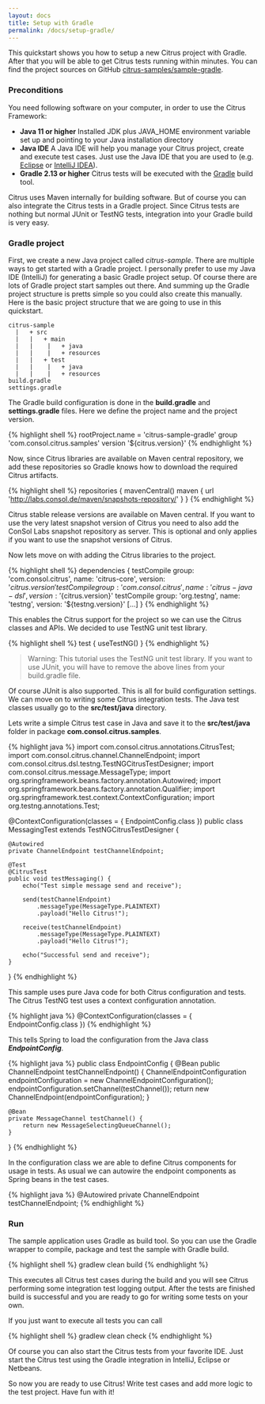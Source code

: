 ```yaml
---
layout: docs
title: Setup with Gradle
permalink: /docs/setup-gradle/
---
```


This quickstart shows you how to setup a new Citrus project with Gradle. After that you will be able to get Citrus tests running 
within minutes. You can find the project sources on GitHub [citrus-samples/sample-gradle](https://github.com/citrusframework/citrus-samples/blob/master/sample-gradle).

### Preconditions

You need following software on your computer, in order to use the Citrus Framework:

- **Java 11 or higher**
  Installed JDK plus JAVA_HOME environment variable set up and pointing to your Java installation directory
- **Java IDE**
  A Java IDE will help you manage your Citrus project, create and execute test cases. Just use the Java IDE that you are 
  used to (e.g. [Eclipse](http://www.eclipse.org/) or [IntelliJ IDEA](http://www.jetbrains.com/idea/)).
- **Gradle 2.13 or higher**
  Citrus tests will be executed with the [Gradle](https://gradle.org/) build tool.

Citrus uses Maven internally for building software. But of course you can also integrate the Citrus tests in a Gradle
project. Since Citrus tests are nothing but normal JUnit or TestNG tests, integration into your Gradle build is very easy.

### Gradle project

First, we create a new Java project called *citrus-sample*. There are multiple ways to get started with a Gradle project. I personally
prefer to use my Java IDE (IntelliJ) for generating a basic Gradle project setup. Of course there are lots of Gradle project start samples out there.
And summing up the Gradle project structure is pretts simple so you could also create this manually. Here is the basic project structure that we
are going to use in this quickstart.

    citrus-sample
      |   + src
      |   |   + main
      |   |    |   + java
      |   |    |   + resources
      |   |   + test
      |   |    |   + java
      |   |    |   + resources
    build.gradle
    settings.gradle

The Gradle build configuration is done in the **build.gradle** and **settings.gradle** files. Here we define the project name and the project version.

{% highlight shell %}
rootProject.name = 'citrus-sample-gradle'
group 'com.consol.citrus.samples'
version '${citrus.version}'
{% endhighlight %}
    
Now, since Citrus libraries are available on Maven central repository, we add these repositories so Gradle knows how to download the required
Citrus artifacts.    

{% highlight shell %}
repositories {
    mavenCentral()
    maven {
        url 'http://labs.consol.de/maven/snapshots-repository/'
    }
}
{% endhighlight %}
    
Citrus stable release versions are available on Maven central. If you want to use the very latest snapshot version of Citrus you need
to also add the ConSol Labs snapshot repository as server. This is optional and only applies if you want to use the snapshot versions of Citrus. 

Now lets move on with adding the Citrus libraries to the project.

{% highlight shell %}
dependencies {
    testCompile group: 'com.consol.citrus', name: 'citrus-core', version: '${citrus.version}'
    testCompile group: 'com.consol.citrus', name: 'citrus-java-dsl', version: '${citrus.version}'
    testCompile group: 'org.testng', name: 'testng', version: '${testng.version}'
    [...]
}
{% endhighlight %}
    
This enables the Citrus support for the project so we can use the Citrus classes and APIs. We decided to use TestNG unit test library.
    
{% highlight shell %}
test {
    useTestNG()
}
{% endhighlight %}

> Warning: This tutorial uses the TestNG unit test library. If you want to use JUnit, you will have to remove the above lines from your build.gradle file.
    
Of course JUnit is also supported. This is all for build configuration settings. We can move on to writing some Citrus integration tests. The Java test classes
usually go to the **src/test/java** directory.

Lets write a simple Citrus test case in Java and save it to the **src/test/java** folder in package **com.consol.citrus.samples**. 

{% highlight java %}
import com.consol.citrus.annotations.CitrusTest;
import com.consol.citrus.channel.ChannelEndpoint;
import com.consol.citrus.dsl.testng.TestNGCitrusTestDesigner;
import com.consol.citrus.message.MessageType;
import org.springframework.beans.factory.annotation.Autowired;
import org.springframework.beans.factory.annotation.Qualifier;
import org.springframework.test.context.ContextConfiguration;
import org.testng.annotations.Test;

@ContextConfiguration(classes = { EndpointConfig.class })
public class MessagingTest extends TestNGCitrusTestDesigner {

    @Autowired
    private ChannelEndpoint testChannelEndpoint;

    @Test
    @CitrusTest
    public void testMessaging() {
        echo("Test simple message send and receive");

        send(testChannelEndpoint)
            .messageType(MessageType.PLAINTEXT)
            .payload("Hello Citrus!");

        receive(testChannelEndpoint)
            .messageType(MessageType.PLAINTEXT)
            .payload("Hello Citrus!");

        echo("Successful send and receive");
    }
}
{% endhighlight %}

This sample uses pure Java code for both Citrus configuration and tests. The
Citrus TestNG test uses a context configuration annotation.

{% highlight java %}
@ContextConfiguration(classes = { EndpointConfig.class })
{% endhighlight %}

This tells Spring to load the configuration from the Java class ***EndpointConfig***.

{% highlight java %}
public class EndpointConfig {
    @Bean
    public ChannelEndpoint testChannelEndpoint() {
        ChannelEndpointConfiguration endpointConfiguration = new ChannelEndpointConfiguration();
        endpointConfiguration.setChannel(testChannel());
        return new ChannelEndpoint(endpointConfiguration);
    }
    
    @Bean
    private MessageChannel testChannel() {
        return new MessageSelectingQueueChannel();
    }
}
{% endhighlight %}
    
In the configuration class we are able to define Citrus components for usage in tests. As usual
we can autowire the endpoint components as Spring beans in the test cases.

{% highlight java %}
@Autowired
private ChannelEndpoint testChannelEndpoint;
{% endhighlight %}
        
### Run

The sample application uses Gradle as build tool. So you can use the Gradle wrapper to compile, package and test the
sample with Gradle build.
 
{% highlight shell %}
gradlew clean build
{% endhighlight %}
    
This executes all Citrus test cases during the build and you will see Citrus performing some integration test logging output.
After the tests are finished build is successful and you are ready to go for writing some tests on your own.

If you just want to execute all tests you can call

{% highlight shell %}
gradlew clean check
{% endhighlight %}

Of course you can also start the Citrus tests from your favorite IDE.
Just start the Citrus test using the Gradle integration in IntelliJ, Eclipse or Netbeans.

So now you are ready to use Citrus! Write test cases and add more logic to the test project. Have fun with it!
